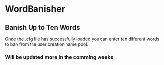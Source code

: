 # WordBanisher
## Banish Up to Ten Words
Once the .cfg file has successfully loaded you can enter ten different words to ban from the user creation name pool.

### Will be updated more in the comming weeks

